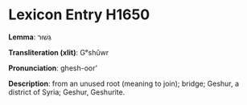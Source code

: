 # Lexicon Entry H1650

**Lemma**: גְּשׁוּר

**Transliteration (xlit)**: Gᵉshûwr

**Pronunciation**: ghesh-oor'

**Description**:
from an unused root (meaning to join); bridge; Geshur, a district of Syria; Geshur, Geshurite.
